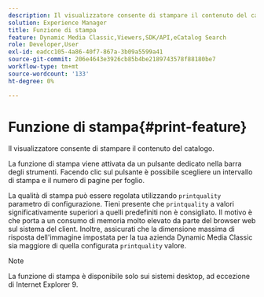 ```yaml
---
description: Il visualizzatore consente di stampare il contenuto del catalogo.
solution: Experience Manager
title: Funzione di stampa
feature: Dynamic Media Classic,Viewers,SDK/API,eCatalog Search
role: Developer,User
exl-id: eadcc105-4a86-40f7-867a-3b09a5599a41
source-git-commit: 206e4643e3926cb85b4be2189743578f88180be7
workflow-type: tm+mt
source-wordcount: '133'
ht-degree: 0%

---
```


# Funzione di stampa{#print-feature}

Il visualizzatore consente di stampare il contenuto del catalogo.

La funzione di stampa viene attivata da un pulsante dedicato nella barra degli strumenti. Facendo clic sul pulsante è possibile scegliere un intervallo di stampa e il numero di pagine per foglio.

La qualità di stampa può essere regolata utilizzando `printquality` parametro di configurazione. Tieni presente che `printquality` a valori significativamente superiori a quelli predefiniti non è consigliato. Il motivo è che porta a un consumo di memoria molto elevato da parte del browser web sul sistema del client. Inoltre, assicurati che la dimensione massima di risposta dell&#39;immagine impostata per la tua azienda Dynamic Media Classic sia maggiore di quella configurata `printquality` valore.

>[!NOTE]
>
>La funzione di stampa è disponibile solo sui sistemi desktop, ad eccezione di Internet Explorer 9.

